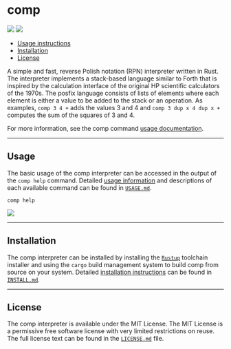 # comp

![](https://img.shields.io/badge/stable-0.18.4-green?style=plastic)
![](https://img.shields.io/badge/license-MIT-blue?style=plastic)

* [Usage instructions][1]
* [Installation][2]
* [License][3]

A simple and fast, reverse Polish notation (RPN) interpreter written in Rust. The interpreter implements a stack-based language similar to Forth that is inspired by the calculation interface of the original HP scientific calculators of the 1970s. The posfix language consists of lists of elements where each element is either a value to be added to the stack or an operation. As examples, `comp 3 4 +` adds the values 3 and 4 and `comp 3 dup x 4 dup x +` computes the sum of the squares of 3 and 4.

For more information, see the comp command [usage documentation][1].

---

## Usage
The basic usage of the comp interpreter can be accessed in the output of the `comp help` command. Detailed [usage information][1] and descriptions of each available command can be found in [`USAGE.md`][1].
```
comp help
```

![](https://raw.githubusercontent.com/usefulmove/comp/main/usage.png)

---

## Installation
The comp interpreter can be installed by installing the [`Rustup`][4] toolchain installer and using the `cargo` build management system to build comp from source on your system. Detailed [installation instructions][2] can be found in [`INSTALL.md`][2].

---

## License
The comp interpreter is available under the MIT License. The MIT License is a permissive free software license with very limited restrictions on reuse. The full license text can be found in the [`LICENSE.md`][3] file.

[1]: ./USAGE.md
[2]: ./INSTALL.md
[3]: ./LICENSE
[4]: https://rust-lang.org/tools/install
